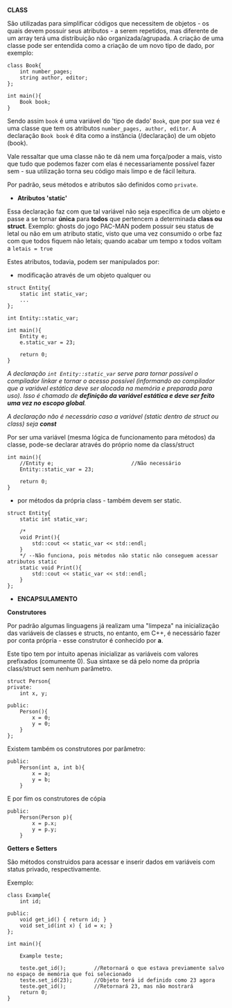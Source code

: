 **CLASS**

São utilizadas para simplificar códigos que necessitem de objetos - os quais devem possuir seus atributos - a serem repetidos, mas diferente de um array terá uma distribuição não organizada/agrupada. A criação de uma classe pode ser entendida como a criação de um novo tipo de dado, por exemplo:

```
class Book{
    int number_pages;
    string author, editor;
};

int main(){
    Book book;
}
```

Sendo assim `book` é uma variável do 'tipo de dado' `Book`, que por sua vez é uma classe que tem os atributos `number_pages, author, editor`. A declaração ```Book book``` é dita como a instância (/declaração) de um objeto (book).

Vale ressaltar que uma classe não te dá nem uma força/poder a mais, visto que tudo que podemos fazer com elas é necessariamente possível fazer sem - sua utilização torna seu código mais limpo e de fácil leitura.

Por padrão, seus métodos e atributos são definidos como `private`.

- **Atributos 'static'**

Essa declaração faz com que tal variável não seja específica de um objeto e passe a se tornar **única** para **todos** que pertencem a determinada **class ou struct**. Exemplo: ghosts do jogo PAC-MAN podem possuir seu status de letal ou não em um atributo static, visto que uma vez consumido o orbe faz com que todos fiquem não letais; quando acabar um tempo x todos voltam a `letais = true`

Estes atributos, todavia, podem ser manipulados por:

- modificação através de um objeto qualquer ou

```
struct Entity{
    static int static_var;
    ...
};

int Entity::static_var;

int main(){
    Entity e;
    e.static_var = 23;

    return 0;
}
```

*A declaração `int Entity::static_var` serve para tornar possível o compilador linkar e tornar o acesso possível (informando ao compilador que a variável estática deve ser alocada na memória e preparada para uso). Isso é chamado de **definição da variável estática e deve ser feito uma vez no escopo global**.*

*A declaração não é necessário caso a variável (static dentro de struct ou class) seja **const***

Por ser uma variável (mesma lógica de funcionamento para métodos) da classe, pode-se declarar através do próprio nome da class/struct

```
int main(){
    //Entity e;                         //Não necessário
    Entity::static_var = 23;

    return 0;
}
```

- por métodos da própria class - também devem ser static.

```
struct Entity{
    static int static_var;

    /*
    void Print(){
        std::cout << static_var << std::endl;
    }
    */ --Não funciona, pois métodos não static não conseguem acessar atributos static
    static void Print(){
        std::cout << static_var << std::endl;
    }
};
```

- **ENCAPSULAMENTO**

**Construtores**

Por padrão algumas linguagens já realizam uma "limpeza" na inicialização das variáveis de classes e structs, no entanto, em C++, é necessário fazer por conta própria - esse construtor é conhecido por **a**.

Este tipo tem por intuito apenas inicializar as variáveis com valores prefixados (comumente 0). Sua sintaxe se dá pelo nome da própria class/struct sem nenhum parâmetro.

```
struct Person{
private:
    int x, y;

public:
    Person(){
        x = 0;
        y = 0;
    }
};
```

Existem também os construtores por parâmetro:

```
public:
    Person(int a, int b){
        x = a;
        y = b;
    }
```

E por fim os construtores de cópia

```
public:
    Person(Person p){
        x = p.x;
        y = p.y;
    }
```

**Getters e Setters**

São métodos construidos para acessar e inserir dados em variáveis com status privado, respectivamente.

Exemplo:
```
class Example{
    int id;

public:
    void get_id() { return id; }
    void set_id(int x) { id = x; }
};

int main(){

    Example teste;

    teste.get_id();         //Retornará o que estava previamente salvo no espaço de memória que foi selecionado
    teste.set_id(23);       //Objeto terá id definido como 23 agora
    teste.get_id();         //Retornará 23, mas não mostrará
    return 0;
}
```
